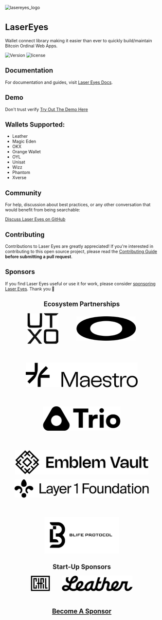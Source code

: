 ![lasereyes_logo](./.github/assets/lasereyes.png)

# LaserEyes

Wallet connect library making it easier than ever to quickly build/maintain Bitcoin Ordinal Web Apps.

![Version](https://img.shields.io/npm/v/@omnisat/lasereyes)
![license](https://img.shields.io/github/license/omnisat/lasereyes.svg?style=flat-square)

## Documentation

For documentation and guides, visit [Laser Eyes Docs](https://lasereyes.build/).

## Demo

Don't trust verify [Try Out The Demo Here](https://demo.lasereyes.build)

## Wallets Supported:

- Leather
- Magic Eden
- OKX
- Orange Wallet
- OYL
- Unisat
- Wizz
- Phantom
- Xverse

## Community

For help, discussion about best practices, or any other conversation that would benefit from being searchable:

[Discuss Laser Eyes on GitHub](https://github.com/omnisat/lasereyes/discussions)

## Contributing

Contributions to Laser Eyes are greatly appreciated! If you're interested in contributing to this open source project, please read the [Contributing Guide](https://www.lasereyes.build/docs/contributing) **before submitting a pull request**.

## Sponsors

If you find Laser Eyes useful or use it for work, please consider [sponsoring Laser Eyes](https://github.com/sponsors/omnisat). Thank you 🙏

<h2 style="text-align: center;">Ecosystem Partnerships</h2>
<p style="display: flex; justify-content: center; align-items: center; gap: 60px; flex-wrap: wrap;">
  <a href="https://www.utxo.management/" rel="nofollow">
    <picture>
      <source media="(prefers-color-scheme: dark)" srcset="https://raw.githubusercontent.com/omnisat/lasereyes-mono/dev/.github/assets/utxo-light.svg">
      <img alt="UTXO Management" src="https://raw.githubusercontent.com/omnisat/lasereyes-mono/dev/.github/assets/utxo-dark.svg" width="auto" height="100">
    </picture>
  </a>
  <a href="https://www.oyl.io/" rel="nofollow">
    <picture>
      <source media="(prefers-color-scheme: dark)" srcset="https://raw.githubusercontent.com/omnisat/lasereyes-mono/dev/.github/assets/oyl-light.svg">
      <img alt="OYL" src="https://raw.githubusercontent.com/omnisat/lasereyes-mono/dev/.github/assets/oyl-dark.svg" width="auto" height="80">
    </picture>
  </a>
  <a href="https://www.gomaestro.org/" rel="nofollow">
    <picture>
      <source media="(prefers-color-scheme: dark)" srcset="https://raw.githubusercontent.com/omnisat/lasereyes-mono/dev/.github/assets/maestro-light.svg">
      <img alt="Maestro" src="https://raw.githubusercontent.com/omnisat/lasereyes-mono/dev/.github/assets/maestro-dark.svg" width="auto" height="80">
    </picture>
  </a>
  <a href="https://www.trio.xyz" rel="nofollow">
    <picture>
      <source media="(prefers-color-scheme: dark)" srcset="https://raw.githubusercontent.com/omnisat/lasereyes-mono/dev/.github/assets/trio-light.svg">
      <img alt="Trio" src="https://raw.githubusercontent.com/omnisat/lasereyes-mono/dev/.github/assets/trio-dark.svg" width="auto" height="80">
    </picture>
  </a>
  <a href="https://emblem.vision/" rel="nofollow">
    <picture>
      <source media="(prefers-color-scheme: dark)" srcset="https://raw.githubusercontent.com/omnisat/lasereyes-mono/dev/.github/assets/emblem-light.svg">
      <img alt="Emblem Vault" src="https://raw.githubusercontent.com/omnisat/lasereyes-mono/dev/.github/assets/emblem-dark.svg" width="auto" height="80">
    </picture>
  </a>
</p>
<p style="display: flex; justify-content: center; align-items: center; gap: 60px; flex-wrap: wrap;">
  <a href="https://l1f.io/" rel="nofollow">
    <picture>
      <source media="(prefers-color-scheme: dark)" srcset="https://raw.githubusercontent.com/omnisat/lasereyes-mono/dev/.github/assets/l1f-light.svg">
      <img alt="L1F" src="https://raw.githubusercontent.com/omnisat/lasereyes-mono/dev/.github/assets/l1f_dark.svg" width="auto" height="60">
    </picture>
  </a>
  <a href="https://x.com/BLIFEProtocol" rel="nofollow">
    <picture>
      <source media="(prefers-color-scheme: dark)" srcset="https://raw.githubusercontent.com/omnisat/lasereyes-mono/dev/.github/assets/blife-light.svg">
      <img alt="BLIFE" src="https://raw.githubusercontent.com/omnisat/lasereyes-mono/dev/.github/assets/blife-dark.svg" width="auto" height="120">
    </picture>
  </a>
</p>

<h2 style="text-align: center;">Start-Up Sponsors</h2>
<p style="display: flex; justify-content: center; align-items: center; gap: 40px; flex-wrap: wrap;">
  <a href="https://www.seizectrl.io/" rel="nofollow">
    <picture>
      <source media="(prefers-color-scheme: dark)" srcset="https://raw.githubusercontent.com/omnisat/lasereyes-mono/dev/.github/assets/ctrl-light.svg">
      <img alt="Seize CTRL" src="https://raw.githubusercontent.com/omnisat/lasereyes-mono/dev/.github/assets/ctrl-dark.svg" width="auto" height="50">
    </picture>
  </a>
  <a href="https://leather.io/" rel="nofollow">
    <picture>
      <source media="(prefers-color-scheme: dark)" srcset="https://raw.githubusercontent.com/omnisat/lasereyes-mono/dev/.github/assets/leather-light.svg">
      <img alt="Leather" src="https://raw.githubusercontent.com/omnisat/lasereyes-mono/dev/.github/assets/leather-dark.svg" width="auto" height="50">
    </picture>
  </a>
</p>
<br>

<h4 style="text-align: center; font-size: 1.5em; margin-top: 20px; margin-bottom: 20px;">
  <a href="https://github.com/sponsors/omnisat">Become A Sponsor</a>
</h4>
